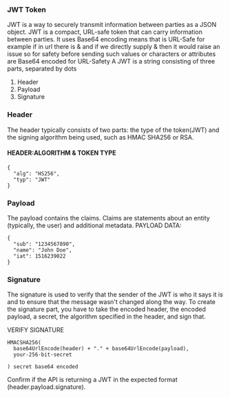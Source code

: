 ### JWT Token
JWT is a way to securely transmit information between parties as a JSON object.
JWT is a compact, URL-safe token that can carry information between parties.
It uses Base64 encoding means that is URL-Safe for example if in url there is & and if we directly supply & then it would raise an issue so for safety before sending such values or characters or attributes are Base64 encoded for URL-Safety
A JWT is a string consisting of three parts, separated by dots
1. Header
2. Payload
3. Signature 

### Header
  The header typically consists of two parts: the type of the token(JWT) and the signing algorithm being used, such as HMAC SHA256 or RSA.
#### HEADER:ALGORITHM & TOKEN TYPE
```
{
  "alg": "HS256",
  "typ": "JWT"
}
```
### Payload
The payload contains the claims. Claims are statements about an entity (typically, the user) and additional metadata.
PAYLOAD DATA:
```
{
  "sub": "1234567890",
  "name": "John Doe",
  "iat": 1516239022
}
```
### Signature
The signature is used to verify that the sender of the JWT is who it says it is and to ensure that the message wasn't changed along the way. To create the signature part, you have to take the encoded header, the encoded payload, a secret, the algorithm specified in the header, and sign that.

VERIFY SIGNATURE
```
HMACSHA256(
  base64UrlEncode(header) + "." + base64UrlEncode(payload),
  your-256-bit-secret

) secret base64 encoded
```

Confirm if the API is returning a JWT in the expected format (header.payload.signature).
































































































































































































































